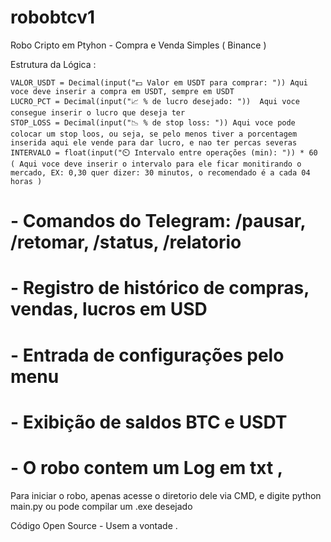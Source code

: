 # robobtcv1
Robo Cripto em Ptyhon - Compra e Venda Simples ( Binance )

Estrutura da Lógica :

    VALOR_USDT = Decimal(input("💵 Valor em USDT para comprar: ")) Aqui voce deve inserir a compra em USDT, sempre em USDT
    LUCRO_PCT = Decimal(input("📈 % de lucro desejado: "))  Aqui voce consegue inserir o lucro que deseja ter 
    STOP_LOSS = Decimal(input("📉 % de stop loss: ")) Aqui voce pode colocar um stop loos, ou seja, se pelo menos tiver a porcentagem inserida aqui ele vende para dar lucro, e nao ter percas severas
    INTERVALO = float(input("⏲️ Intervalo entre operações (min): ")) * 60  ( Aqui voce deve inserir o intervalo para ele ficar monitirando o mercado, EX: 0,30 quer dizer: 30 minutos, o recomendado é a cada 04 horas )


# - Comandos do Telegram: /pausar, /retomar, /status, /relatorio
# - Registro de histórico de compras, vendas, lucros em USD
# - Entrada de configurações pelo menu
# - Exibição de saldos BTC e USDT
# - O robo contem um Log em txt , 
Para iniciar o robo, apenas acesse o diretorio dele via CMD, e digite python main.py  ou pode compilar um .exe desejado

Código Open Source - Usem a vontade .
